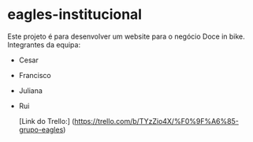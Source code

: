# eagles-institucional
Este projeto é para desenvolver um website para o negócio Doce in bike.
Integrantes da equipa:
- Cesar
- Francisco
- Juliana
- Rui

  [Link do Trello:] (https://trello.com/b/TYzZio4X/%F0%9F%A6%85-grupo-eagles)
